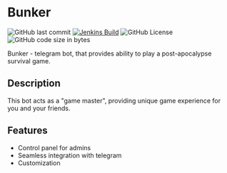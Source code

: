 # Bunker

![GitHub last commit](https://img.shields.io/github/last-commit/alterdekim/JBunker)
[![Jenkins Build](https://img.shields.io/jenkins/build?jobUrl=https%3A%2F%2Fjenkins.awain.net%2Fjob%2FJBunker%2F)](https://jenkins.awain.net/job/JBunker/)
![GitHub License](https://img.shields.io/github/license/alterdekim/JBunker)
![GitHub code size in bytes](https://img.shields.io/github/languages/code-size/alterdekim/JBunker)

Bunker - telegram bot, that provides ability to play a post-apocalypse survival game.

## Description

This bot acts as a "game master", providing unique game experience for you and your friends.

## Features

 - Control panel for admins
 - Seamless integration with telegram
 - Customization